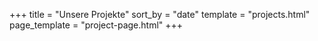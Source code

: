 +++
title = "Unsere Projekte"
sort_by = "date"
template = "projects.html"
page_template = "project-page.html"
+++

